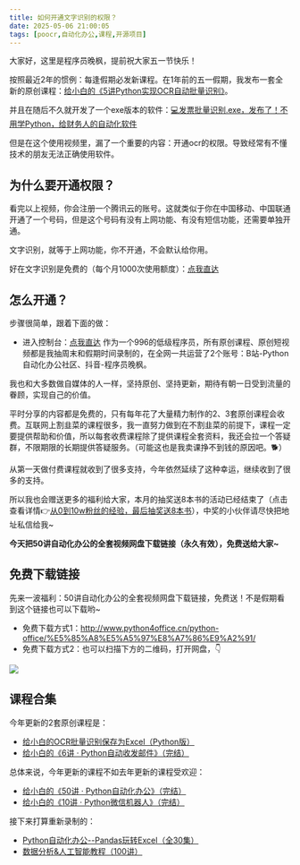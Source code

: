 ```yaml
---
title: 如何开通文字识别的权限？
date: 2025-05-06 21:00:05
tags: [poocr,自动化办公,课程,开源项目]
---
```


大家好，这里是程序员晚枫，提前祝大家五一节快乐！

按照最近2年的惯例：每逢假期必发新课程。在1年前的五一假期，我发布一套全新的原创课程：[给小白的《5讲Python实现OCR自动批量识别》](https://www.python-office.com/course-002/5-poocr/5-poocr.html)。


并且在随后不久就开发了一个exe版本的软件：[💻发票批量识别.exe，发布了！不用学Python，给财务人的自动化软件](https://www.bilibili.com/video/BV19bmBYWE1t/)

但是在这个使用视频里，漏了一个重要的内容：开通ocr的权限。导致经常有不懂技术的朋友无法正确使用软件。
## 为什么要开通权限？

看完以上视频，你会注册一个腾讯云的账号。这就类似于你在中国移动、中国联通开通了一个号码，但是这个号码有没有上网功能、有没有短信功能，还需要单独开通。

文字识别，就等于上网功能，你不开通，不会默认给你用。

好在文字识别是免费的（每个月1000次使用额度）：[点我直达](https://curl.qcloud.com/v0BcWo7t)



## 怎么开通？

步骤很简单，跟着下面的做：

- 进入控制台：[点我直达](https://curl.qcloud.com/TVOz6lT4)
作为一个996的低级程序员，所有原创课程、原创短视频都是我抽周末和假期时间录制的，在全网一共运营了2个账号：B站-Python自动化办公社区、抖音-程序员晚枫。

我也和大多数做自媒体的人一样，坚持原创、坚持更新，期待有朝一日受到流量的眷顾，实现自己的价值。

平时分享的内容都是免费的，只有每年花了大量精力制作的2、3套原创课程会收费。互联网上割韭菜的课程很多，我一直努力做到在不割韭菜的前提下，课程一定要提供帮助和价值，所以每套收费课程除了提供课程全套资料，我还会拉一个答疑群，不限期限的长期提供答疑服务。（可能这也是我卖课挣不到钱的原因吧。🐕）

从第一天做付费课程就收到了很多支持，今年依然延续了这种幸运，继续收到了很多的支持。

所以我也会赠送更多的福利给大家，本月的抽奖送8本书的活动已经结束了（点击查看详情👉[从0到10w粉丝的经验，最后抽奖送8本书](https://mp.weixin.qq.com/s/qGnS2zenTtmMN1N71U8KVg)），中奖的小伙伴请尽快把地址私信给我~

**今天把50讲自动化办公的全套视频网盘下载链接（永久有效），免费送给大家~**


## 免费下载链接

先来一波福利：50讲自动化办公的全套视频网盘下载链接，免费送！不是假期看到这个链接也可以下载哟~

- 免费下载方式1：http://www.python4office.cn/python-office/%E5%85%A8%E5%A5%97%E8%A7%86%E9%A2%91/
- 免费下载方式2：也可以扫描下方的二维码，打开网盘，👇
 
![](https://article-1300615378.cos.ap-nanjing.myqcloud.com/poocr%2F%E5%AE%8C%E7%BB%93%E5%90%8E%E7%9A%84%E6%80%BB%E7%BB%93%2F%E5%9C%B0%E6%91%8A%E6%91%86%E6%91%8A%E6%95%99%E5%AD%A6%E5%85%8D%E8%B4%B9%E9%A2%86%E4%B9%A6%E6%89%8B%E6%9C%BA%E6%B5%B7%E6%8A%A5.jpg)

## 课程合集

今年更新的2套原创课程是：

- [给小白的OCR批量识别保存为Excel（Python版）](https://mp.weixin.qq.com/s/xEX6tFUxPMZKdJIq5P7UOA)
- [给小白的《6讲 · Python自动收发邮件》（完结）](https://www.python-office.com/course-002/poemail/poemail.html)

总体来说，今年更新的课程不如去年更新的课程受欢迎：

- [给小白的《50讲 · Python自动化办公》（完结） ](https://www.python-office.com/course/50-python-office.html)
- [给小白的《10讲 · Python微信机器人》（完结）](https://www.python-office.com/course-002/10-PyOfficeRobot/10-PyOfficeRobot.html)


接下来打算重新录制的：

- [Python自动化办公--Pandas玩转Excel（全30集）](https://mp.weixin.qq.com/s/5VyrpWLUMXyQNGDI_Pe20g)
- [数据分析&人工智能教程（100讲）](https://mp.weixin.qq.com/s/BSiMijc2OzGNkGD28-h92A)




